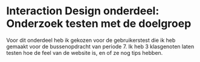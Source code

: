 # Interaction Design onderdeel: **Onderzoek testen met de doelgroep**

Voor dit onderdeel heb ik gekozen voor de gebruikerstest die ik heb gemaakt voor de bussenopdracht van periode 7. Ik heb 3 klasgenoten laten testen hoe de feel van de website is, en of ze nog tips hebben.